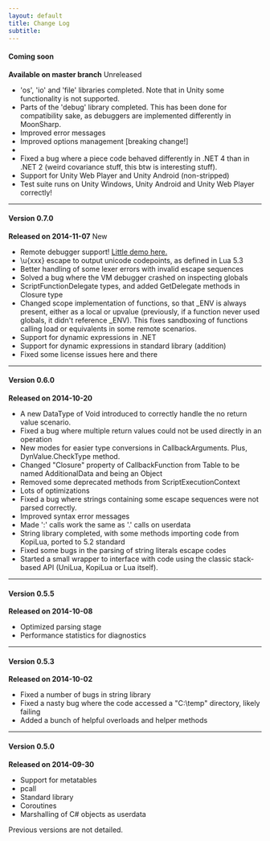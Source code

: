 ```yaml
---
layout: default
title: Change Log
subtitle: 
---
```


#### Coming soon 
**Available on master branch** <span class="label label-warning">Unreleased</span>

* 'os', 'io' and 'file' libraries completed. Note that in Unity some functionality is not supported.
* Parts of the 'debug' library completed. This has been done for compatibility sake, as debuggers are implemented differently in MoonSharp.
* Improved error messages
* Improved options management [breaking change!]
* 
* Fixed a bug where a piece code behaved differently in .NET 4 than in .NET 2 (weird covariance stuff, this btw is interesting stuff).
* Support for Unity Web Player and Unity Android (non-stripped)
* Test suite runs on Unity Windows, Unity Android and Unity Web Player correctly!


<hr />

#### Version 0.7.0
**Released on 2014-11-07** <span class="label label-success">New</span>

* Remote debugger support! <a href="demo/MoonSharpDebuggerDemo.zip">Little demo here.</a>
* \u{xxx} escape to output unicode codepoints, as defined in Lua 5.3
* Better handling of some lexer errors with invalid escape sequences
* Solved a bug where the VM debugger crashed on inspecting globals
* ScriptFunctionDelegate types, and added GetDelegate methods in Closure type
* Changed scope implementation of functions, so that _ENV is always present, either as a local or upvalue (previously, if a function never used globals, it didn't reference _ENV). This fixes sandboxing of functions calling load or equivalents in some remote scenarios.
* Support for dynamic expressions in .NET
* Support for dynamic expressions in standard library (addition)
* Fixed some license issues here and there


<hr />

#### Version 0.6.0
**Released on 2014-10-20** 

* A new DataType of Void introduced to correctly handle the no return value scenario.
* Fixed a bug where multiple return values could not be used directly in an operation
* New modes for easier type conversions in CallbackArguments. Plus, DynValue.CheckType method.
* Changed "Closure" property of CallbackFunction from Table to be named AdditionalData and being an Object
* Removed some deprecated methods from ScriptExecutionContext
* Lots of optimizations
* Fixed a bug where strings containing some escape sequences were not parsed correctly.
* Improved syntax error messages
* Made ':' calls work the same as '.' calls on userdata
* String library completed, with some methods importing code from KopiLua, ported to 5.2 standard
* Fixed some bugs in the parsing of string literals escape codes
* Started a small wrapper to interface with code using the classic stack-based API (UniLua, KopiLua or Lua itself).

<hr />

#### Version 0.5.5 
**Released on 2014-10-08**

* Optimized parsing stage
* Performance statistics for diagnostics

<hr />

#### Version 0.5.3 
**Released on 2014-10-02**

* Fixed a number of bugs in string library
* Fixed a nasty bug where the code accessed a "C:\temp" directory, likely failing
* Added a bunch of helpful overloads and helper methods

<hr />

#### Version 0.5.0 
**Released on 2014-09-30**

* Support for metatables
* pcall
* Standard library
* Coroutines
* Marshalling of C# objects as userdata

Previous versions are not detailed.


